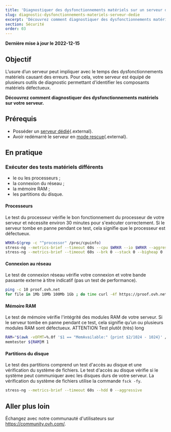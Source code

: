 ```yaml
---
title: 'Diagnostiquer des dysfonctionnements matériels sur un serveur dédié'
slug: diagnostic-dysfonctionnements-materiels-serveur-dedie
excerpt: 'Découvrez comment diagnostiquer des dysfonctionnements matériels sur votre serveur'
section: Sécurité
order: 03
---
```


**Dernière mise à jour le 2022-12-15**

## Objectif


L’usure d’un serveur peut impliquer avec le temps des dysfonctionnements matériels causant des erreurs. Pour cela, votre serveur est équipé de plusieurs outils de diagnostic permettant d'identifier les composants matériels défectueux.

**Découvrez comment diagnostiquer des dysfonctionnements matériels sur votre serveur.**


## Prérequis

* Posséder un [serveur dédié](https://www.ovh.com/fr/serveurs_dedies/){.external}.
* Avoir redémarré le serveur en [mode rescue](https://docs.ovh.com/fr/dedicated/ovh-rescue/){.external}.


## En pratique

### Exécuter des tests matériels différents

- le ou les processeurs ;
- la connexion du réseau ;
- la mémoire RAM ;
- les partitions du disque.
 
#### Processeurs

Le test du processeur vérifie le bon fonctionnement du processeur de votre serveur et nécessite environ 30 minutes pour s'exécuter correctement. Si le serveur tombe en panne pendant ce test, cela signifie que le processeur est défectueux.

```bash
WRKR=$(grep -c "^processor" /proc/cpuinfo)
stress-ng --metrics-brief --timeout 60s --cpu $WRKR --io $WRKR --aggressive --ignite-cpu --maximize --pathological
stress-ng --metrics-brief --timeout 60s --brk 0 --stack 0 --bigheap 0 
```

#### Connexion au réseau

Le test de connexion réseau vérifie votre connexion et votre bande passante externe à titre indicatif (pas un test de performance).

```bash
ping -c 10 proof.ovh.net
for file in 1Mb 10Mb 100Mb 1Gb ; do time curl -4f https://proof.ovh.net/files/${file}.dat -o /dev/null; done
```

#### Mémoire RAM

Le test de mémoire vérifie l'intégrité des modules RAM de votre serveur. Si le serveur tombe en panne pendant ce test, cela signifie qu’un ou plusieurs modules RAM sont défectueux.
ATTENTION Test plutôt (très) long

```bash
RAM="$(awk -vOFMT=%.0f '$1 == "MemAvailable:" {print $2/1024 - 1024}' /proc/meminfo)"
memtester ${RAM}M 1
```

#### Partitions du disque

Le test des partitions comprend un test d'accès au disque et une vérification du système de fichiers. Le test d'accès au disque vérifie si le système peut communiquer avec les disques durs de votre serveur. La vérification du système de fichiers utilise la commande `fsck -fy`.

```bash
stress-ng --metrics-brief --timeout 60s --hdd 0 --aggressive
```


## Aller plus loin

Échangez avec notre communauté d'utilisateurs sur <https://community.ovh.com/>.
